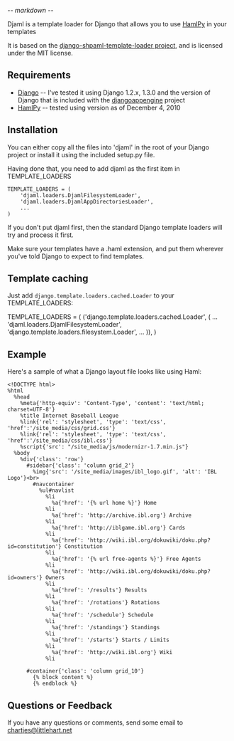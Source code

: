 -*- markdown -*-

Djaml is a template loader for Django that allows you to use [HamlPy](https://github.com/jessemiller/HamlPy) in your templates

It is based on the [django-shpaml-template-loader project](http://bitbucket.org/jiaaro/django-shpaml-template-loader),
and is licensed under the MIT license.

## Requirements

* [Django](http://www.djangoproject.org) -- I've tested it using Django 1.2.x, 1.3.0 and the version of Django that is included with the [djangoappengine](http://www.allbuttonspressed.com/projects/djangoappengine) project
* [HamlPy](https://github.com/jessemiller/HamlPy) -- tested using version as of December 4, 2010

## Installation

You can either copy all the files into 'djaml' in the root of your Django project
or install it using the included setup.py file.

Having done that, you need to add djaml as the first item in TEMPLATE_LOADERS

    TEMPLATE_LOADERS = (
        'djaml.loaders.DjamlFilesystemLoader',
        'djaml.loaders.DjamlAppDirectoriesLoader',
        ...
    )

If you don't put djaml first, then the standard Django template loaders will try and process
it first.

Make sure your templates have a .haml extension, and put them wherever you've told Django
to expect to find templates.


## Template caching

Just add `django.template.loaders.cached.Loader` to your TEMPLATE_LOADERS:

TEMPLATE_LOADERS = (
    ('django.template.loaders.cached.Loader', (
        ...
        'djaml.loaders.DjamlFilesystemLoader',
        'django.template.loaders.filesystem.Loader',
        ...
  )),
)


## Example

Here's a sample of what a Django layout file looks like using Haml:

    <!DOCTYPE html>
    %html
      %head
        %meta{'http-equiv': 'Content-Type', 'content': 'text/html; charset=UTF-8'}
        %title Internet Baseball League
        %link{'rel': 'stylesheet', 'type': 'text/css', 'href':'/site_media/css/grid.css'}
        %link{'rel': 'stylesheet', 'type': 'text/css', 'href':'/site_media/css/ibl.css'}
        %script{'src': "/site_media/js/modernizr-1.7.min.js"}
      %body
        %div{'class': 'row'}
          #sidebar{'class': 'column grid_2'}
            %img{'src': '/site_media/images/ibl_logo.gif', 'alt': 'IBL Logo'}<br>
            #navcontainer
              %ul#navlist
                %li
                  %a{'href': '{% url home %}'} Home
                %li
                  %a{'href': 'http://archive.ibl.org'} Archive
                %li
                  %a{'href': 'http://iblgame.ibl.org'} Cards
                %li
                  %a{'href': 'http://wiki.ibl.org/dokuwiki/doku.php?id=constitution'} Constitution
                %li
                  %a{'href': '{% url free-agents %}'} Free Agents
                %li
                  %a{'href': 'http://wiki.ibl.org/dokuwiki/doku.php?id=owners'} Owners
                %li
                  %a{'href': '/results'} Results
                %li
                  %a{'href': '/rotations'} Rotations
                %li
                  %a{'href': '/schedule'} Schedule
                %li
                  %a{'href': '/standings'} Standings
                %li
                  %a{'href': '/starts'} Starts / Limits
                %li
                  %a{'href': 'http://wiki.ibl.org'} Wiki
                %li

          #container{'class': 'column grid_10'}
            {% block content %}
            {% endblock %}


## Questions or Feedback

If you have any questions or comments, send some email to chartjes@littlehart.net
